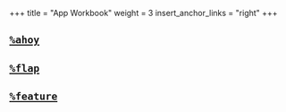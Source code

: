 +++
title = "App Workbook"
weight = 3
insert_anchor_links = "right"
+++

## [`%ahoy`](/guides/additional/app-workbook/ahoy)

## [`%flap`](/guides/additional/app-workbook/flap)

## [`%feature`](/guides/additional/app-workbook/feature)

